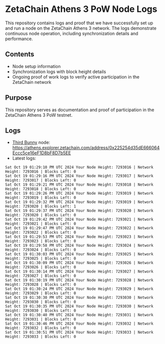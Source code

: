 # ZetaChain Athens 3 PoW Node Logs
This repository contains logs and proof that we have successfully set up and run a node on the ZetaChain Athens 3 network. The logs demonstrate continuous node operation, including synchronization details and performance.

## Contents
- Node setup information
- Synchronization logs with block height details
- Ongoing proof of work logs to verify active participation in the ZetaChain network

## Purpose
This repository serves as documentation and proof of participation in the ZetaChain Athens 3 PoW testnet.

## Logs

- [Third Bunny](https://thirdbunny.xyz/) node: https://athens.explorer.zetachain.com/address/0x225254d35dE666064Eccc5ce16eF1D8bF8D7b5EE
- Latest logs:
```
Sat Oct 19 01:29:10 PM UTC 2024 Your Node Height: 7293016 | Network Height: 7293016 | Blocks Left: 0
Sat Oct 19 01:29:16 PM UTC 2024 Your Node Height: 7293017 | Network Height: 7293017 | Blocks Left: 0
Sat Oct 19 01:29:21 PM UTC 2024 Your Node Height: 7293018 | Network Height: 7293018 | Blocks Left: 0
Sat Oct 19 01:29:26 PM UTC 2024 Your Node Height: 7293019 | Network Height: 7293019 | Blocks Left: 0
Sat Oct 19 01:29:32 PM UTC 2024 Your Node Height: 7293019 | Network Height: 7293020 | Blocks Left: 1
Sat Oct 19 01:29:37 PM UTC 2024 Your Node Height: 7293020 | Network Height: 7293020 | Blocks Left: 0
Sat Oct 19 01:29:42 PM UTC 2024 Your Node Height: 7293021 | Network Height: 7293021 | Blocks Left: 0
Sat Oct 19 01:29:47 PM UTC 2024 Your Node Height: 7293022 | Network Height: 7293022 | Blocks Left: 0
Sat Oct 19 01:29:53 PM UTC 2024 Your Node Height: 7293023 | Network Height: 7293023 | Blocks Left: 0
Sat Oct 19 01:29:58 PM UTC 2024 Your Node Height: 7293024 | Network Height: 7293024 | Blocks Left: 0
Sat Oct 19 01:30:03 PM UTC 2024 Your Node Height: 7293025 | Network Height: 7293025 | Blocks Left: 0
Sat Oct 19 01:30:09 PM UTC 2024 Your Node Height: 7293026 | Network Height: 7293026 | Blocks Left: 0
Sat Oct 19 01:30:14 PM UTC 2024 Your Node Height: 7293027 | Network Height: 7293027 | Blocks Left: 0
Sat Oct 19 01:30:19 PM UTC 2024 Your Node Height: 7293028 | Network Height: 7293028 | Blocks Left: 0
Sat Oct 19 01:30:24 PM UTC 2024 Your Node Height: 7293029 | Network Height: 7293029 | Blocks Left: 0
Sat Oct 19 01:30:30 PM UTC 2024 Your Node Height: 7293030 | Network Height: 7293030 | Blocks Left: 0
Sat Oct 19 01:30:35 PM UTC 2024 Your Node Height: 7293030 | Network Height: 7293030 | Blocks Left: 0
Sat Oct 19 01:30:40 PM UTC 2024 Your Node Height: 7293031 | Network Height: 7293031 | Blocks Left: 0
Sat Oct 19 01:30:46 PM UTC 2024 Your Node Height: 7293032 | Network Height: 7293032 | Blocks Left: 0
Sat Oct 19 01:30:51 PM UTC 2024 Your Node Height: 7293033 | Network Height: 7293033 | Blocks Left: 0
```
